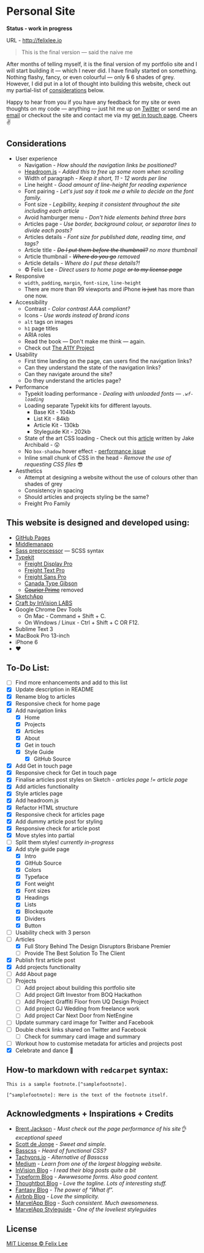 # Personal Site

**Status - work in progress**

URL - http://felixlee.io

> This is the final version — said the naive me

After months of telling myself, it is the final version of my portfolio site and I will start building it — which I never did. I have finally started on something. Nothing flashy, fancy, or even colourful — only ~~5~~ 6 shades of grey. However, I did put in a lot of thought into building this website, check out my partial-list of [considerations](#considerations) below.

Happy to hear from you if you have any feedback for my site or even thoughts on my code — anything — just hit me up on [Twitter](https://twitter.com/im_felix) or send me an [email](mailto:hello@felixlee.io) or checkout the site and contact me via my [get in touch page](http://felixlee.io/get-in-touch). Cheers :v:

## Considerations

- User experience
  - Navigation - *How should the navigation links be positioned?*
  - [Headroom.js](http://wicky.nillia.ms/headroom.js/) - *Added this to free up some room when scrolling*
  - Width of paragraph - *Keep it short, 11 - 12 words per line*
  - Line height - *Good amount of line-height for reading experience*
  - Font pairing - *Let's just say it took me a while to decide on the font family.*
  - Font size - *Legibility, keeping it consistent throughout the site including each article*
  - Avoid hamburger menu - *Don't hide elements behind three bars*
  - Articles page - *Use border, background colour, or separator lines to divide each posts?*
  - Articles details - *Font size for published date, reading time, and tags?*
  - Article title - *~~Do I put them before the thumbnail?~~ no more thumbnail*
  - Article thumbnail - *~~Where do you go~~ removed*
  - Article details - *Where do I put these details?!*
  - © Felix Lee - *Direct users to home page ~~or to my license page~~*
- Responsive
  - `width`, `padding`, `margin`, `font-size`, `line-height`
  - There are more than 99 viewports and iPhone ~~is just~~ has more than one now.
- Accessibility
  - Contrast - *Color contrast AAA compliant?*
  - Icons - *Use words instead of brand icons*
  - `alt` tags on images
  - `h1` page titles
  - ARIA roles
  - Read the book — Don't make me think — again.
  - Check out [The A11Y Project](http://a11yproject.com/)
- Usability
  - First time landing on the page, can users find the navigation links?
  - Can they understand the state of the navigation links?
  - Can they navigate around the site?
  - Do they understand the articles page?
- Performance
  - Typekit loading performance - *Dealing with unloaded fonts — `.wf-loading`*
  - Loading separate Typekit kits for different layouts.
    - Base Kit - 104kb
    - List Kit - 84kb
    - Article Kit - 130kb
    - Styleguide Kit - 202kb
  - State of the art CSS loading - Check out this [article](https://jakearchibald.com/2016/link-in-body/) written by Jake Archibald - :astonished:
  - No `box-shadow` hover effect - [performance issue](http://tobiasahlin.com/blog/how-to-animate-box-shadow/)
  - Inline small chunk of CSS in the head - *Remove the use of requesting CSS files* :sunglasses:
- Aesthetics
  - Attempt at designing a website without the use of colours other than shades of grey
  - Consistency in spacing
  - Should articles and projects styling be the same?
  - Freight Pro Family

## This website is designed and developed using:

- [GitHub Pages](https://pages.github.com/)
- [Middlemanapp](https://middlemanapp.com/)
- [Sass preprocessor](http://sass-lang.com/) — SCSS syntax
- [Typekit](https://typekit.com/)
  - [Freight Display Pro](https://typekit.com/fonts/freight-display-pro)
  - [Freight Text Pro](https://typekit.com/fonts/freight-text-pro)
  - [Freight Sans Pro](https://typekit.com/fonts/freight-sans-pro)
  - [Canada Type Gibson](https://typekit.com/fonts/gibson)
  - ~~[Courier Prime](https://typekit.com/fonts/courier-prime)~~ removed
- [SketchApp](https://www.sketchapp.com/)
- [Craft by InVision LABS](https://www.invisionapp.com/craft)
- Google Chrome Dev Tools
  - On Mac - Command + Shift + C.
  - On Windows / Linux - Ctrl + Shift + C OR F12.
- Sublime Text 3
- MacBook Pro 13-inch
- iPhone 6
- :heart:

## To-Do List:

- [ ] Find more enhancements and add to this list
- [x] Update description in README
- [x] Rename blog to articles
- [x] Responsive check for home page
- [x] Add navigation links
  - [x] Home
  - [x] Projects
  - [x] Articles
  - [x] About
  - [x] Get in touch
  - [x] Style Guide
    - [x] GitHub Source
- [x] Add Get in touch page
- [x] Responsive check for Get in touch page
- [x] Finalise articles post styles on Sketch - *articles page != article page*
- [x] Add articles functionality
- [x] Style articles page
- [x] Add headroom.js
- [x] Refactor HTML structure
- [x] Responsive check for articles page
- [x] Add dummy article post for styling
- [x] Responsive check for article post
- [x] Move styles into partial
- [ ] Split them styles! *currently in-progress*
- [x] Add style guide page
  - [x] Intro
  - [x] GitHub Source
  - [x] Colors
  - [x] Typeface
  - [x] Font weight
  - [x] Font sizes
  - [x] Headings
  - [x] Lists
  - [x] Blockquote
  - [x] Dividers
  - [x] Button
- [ ] Usability check with 3 person
- [ ] Articles
  - [x] Full Story Behind The Design Disruptors Brisbane Premier
  - [ ] Provide The Best Solution To The Client
- [x] Publish first article post
- [x] Add projects functionality
- [ ] Add About page
- [ ] Projects
  - [ ] Add project about building this portfolio site
  - [ ] Add project Gift Investor from BOQ Hackathon
  - [ ] Add Project Graffiti Floor from UQ Design Project
  - [ ] Add project GJ Wedding from freelance work
  - [ ] Add project Car Next Door from NetEngine
- [ ] Update summary card image for Twitter and Facebook
- [ ] Double check links shared on Twitter and Facebook
  - [ ] Check for summary card image and summary
- [ ] Workout how to customise metadata for articles and projects post
- [x] Celebrate and dance :tada:

## How-to markdown with `redcarpet` syntax:

```
This is a sample footnote.[^samplefootnote].

[^samplefootnote]: Here is the text of the footnote itself.
```

## Acknowledgments + Inspirations + Credits

- [Brent Jackson](http://jxnblk.com/) - *Must check out the page performance of his site:ok_hand: exceptional speed*
- [Scott de Jonge](http://scottdejonge.com/) - *Sweet and simple.*
- [Basscss](http://www.basscss.com/) - *Heard of functional CSS?*
- [Tachyons.io](http://tachyons.io) - *Alternative of Basscss*
- [Medium](https://medium.com/) - *Learn from one of the largest blogging website.*
- [InVision Blog](http://blog.invisionapp.com/) - *I read their blog posts quite a bit*
- [Typeform Blog](http://www.typeform.com/blog/) - *Awwwesome forms. Also good content.*
- [Thoughtbot Blog](https://robots.thoughtbot.com/) - *Love the tagline. Lots of interesting stuff.*
- [Fantasy Blog](http://blog.fantasy.co/) - *The power of “What if”.*
- [Airbnb Blog](http://airbnb.design/) - *Love the simplicity.*
- [MarvelApp Blog](https://blog.marvelapp.com/) - *Such consistent. Much awesomeness.*
- [MarvelApp Styleguide](https://marvelapp.com/styleguide/overview/introduction) - *One of the loveliest styleguides*

## License

[MIT License © Felix Lee](http://felixlee.io/mit-license)

